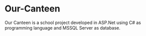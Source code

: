 # Our-Canteen
Our Canteen is a school project developed in ASP.Net using C# as programming language and MSSQL Server as database. 
